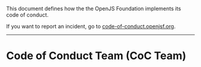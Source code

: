 This document defines how the the OpenJS Foundation implements its code of conduct.

If you want to report an incident, go to [code-of-conduct.openjsf.org][CoC].

***

# Code of Conduct Team (CoC Team)



[CoC]: https://code-of-conduct.openjsf.org/

